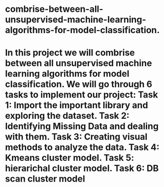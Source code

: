 # combrise-between-all-unsupervised-machine-learning-algorithms-for-model-classification.
# In this project we will combrise between all unsupervised machine learning algorithms for model classification. We will go through 6 tasks to implement our project:  Task 1: Import the important library and exploring the dataset.  Task 2: Identifying Missing Data and dealing with them.  Task 3: Creating visual methods to analyze the data.  Task 4: Kmeans cluster model.  Task 5: hierarichal cluster model.  Task 6: DB scan cluster model
